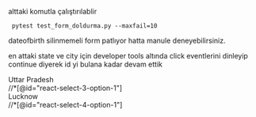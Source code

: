alttaki komutla çalıştırılablir

```
 pytest test_form_doldurma.py --maxfail=10
```


dateofbirth silinmemeli form patlıyor hatta manule deneyebilirsiniz.


en attaki state ve city için developer tools altında click eventlerini dinleyip continue diyerek id yi bulana kadar devam ettik



<div class=" css-1n7v3ny-option" id="react-select-3-option-1" tabindex="-1">Uttar Pradesh</div>
//*[@id="react-select-3-option-1"]


<div class=" css-9gakcf-option" id="react-select-4-option-1" tabindex="-1">Lucknow</div>
//*[@id="react-select-4-option-1"]